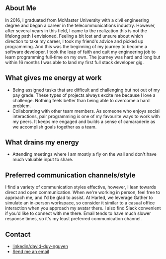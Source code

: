 ## About Me
In 2016, I graduated from McMaster University with a civil engineering degree and began a career in the telecommunications industry. However, after several years in this field, I came to the realization this is not the lifelong path I envisioned. Feeling a bit lost and unsure about which direction
to take my career, I took my friend's advice and picked up programming. And this was the beginning of my journey to become a software developer. I took the leap of faith and quit my engineering job to learn programming full-time on my own. The journey was hard and long but within 16 months I was able to land my first full stack developer gig.

## What gives me energy at work
- Being assigned tasks that are difficult and challenging but not out of my pay grade. These types of projects always excite me because I love a challenge. Nothing feels better than being able to overcome a hard problem.
- Collaborating with other team members. As someone who enjoys social interactions, pair programming is one of my favourite ways to work with my peers. It keeps me engaged and builds a sense of camaraderie as we accomplish goals together as a team.

## What drains my energy
- Attending meetings where I am mostly a fly on the wall and don't have much valuable input to share.

## Preferred communication channels/style
I find a variety of communication styles effective, however, I lean towards direct and open communication. When we're working in person, feel free to approach me, and I'd be glad to assist. At Harled, we leverage Gather to simulate an in-person workspace, so consider it similar to a casual office interaction when you approach my avatar there. I also find Slack convenient if you'd like to connect with me there. Email tends to have much slower response times, so it's my least preferred communication channel.

## Contact
- [linkedin/david-duy-nguyen](https://www.linkedin.com/in/david-duy-nguyen/)
- [Send me an email](mailto:ddnguyen93@gmail.com)
